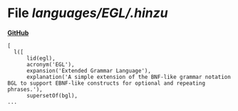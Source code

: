 # File _languages/EGL/.hinzu_
**[GitHub](https://github.com/softlang/yas/blob/master/languages/EGL/.hinzu)**
```
[
  l([
      lid(egl),
      acronym('EGL'),
      expansion('Extended Grammar Language'),
      explanation('A simple extension of the BNF-like grammar notation BGL to support EBNF-like constructs for optional and repeating phrases.'),
      supersetOf(bgl),
...
```
